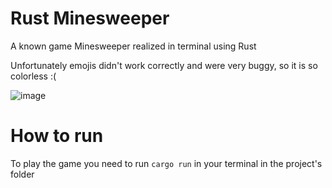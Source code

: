 # Rust Minesweeper
A known game Minesweeper realized in terminal using Rust

Unfortunately emojis didn't work correctly and were very buggy, so it is so colorless :(

![image](https://user-images.githubusercontent.com/67521698/204599740-0268f51c-d827-4671-a844-da6855fb2dff.png)

# How to run
To play the game you need to run `cargo run` in your terminal in the project's folder
